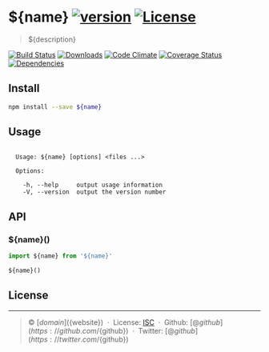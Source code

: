 # ${name} [![version][npm-version]][npm-url] [![License][npm-license]][license-url]

> ${description}

[![Build Status][travis-image]][travis-url]
[![Downloads][npm-downloads]][npm-url]
[![Code Climate][codeclimate-quality]][codeclimate-url]
[![Coverage Status][codeclimate-coverage]][codeclimate-url]
[![Dependencies][david-image]][david-url]

## Install

```bash
npm install --save ${name}
```

## Usage

```

  Usage: ${name} [options] <files ...>

  Options:

    -h, --help     output usage information
    -V, --version  output the version number

```

## API

### ${name}()

```js
import ${name} from '${name}'

${name}()
```

## License

----
> :copyright: [${domain}](${website}) &nbsp;&middot;&nbsp;
> License: [ISC](LICENSE) &nbsp;&middot;&nbsp;
> Github: [@${github}](https://github.com/${github}) &nbsp;&middot;&nbsp;
> Twitter: [@${github}](https://twitter.com/${github})

[license-url]: https://github.com/${github}/${name}/blob/master/LICENSE

[travis-url]: https://travis-ci.org/${github}/${name}
[travis-image]: https://img.shields.io/travis/${github}/${name}.svg?style=flat-square

[npm-url]: https://www.npmjs.com/package/${name}
[npm-license]: https://img.shields.io/npm/l/${name}.svg?style=flat-square
[npm-version]: https://img.shields.io/npm/v/${name}.svg?style=flat-square
[npm-downloads]: https://img.shields.io/npm/dm/${name}.svg?style=flat-square

[codeclimate-url]: https://codeclimate.com/github/${github}/${name}
[codeclimate-quality]: https://img.shields.io/codeclimate/github/${github}/${name}.svg?style=flat-square
[codeclimate-coverage]: https://img.shields.io/codeclimate/coverage/github/${github}/${name}.svg?style=flat-square

[david-url]: https://david-dm.org/${github}/${name}
[david-image]: https://img.shields.io/david/${github}/${name}.svg?style=flat-square

